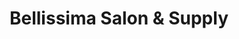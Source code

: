 ---
title: "Bellissima Salon & Supply"
url: /rancho-cucamonga/bellissima-salon-und-supply/
shop: Friseur
---